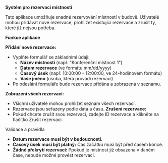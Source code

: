 **Systém pro rezervaci místností**

Tato aplikace umožňuje snadné rezervování místností v budově. Uživatelé mohou přidávat nové rezervace, prohlížet existující rezervace a zrušit ty, které již nejsou potřeba.

**Funkce aplikace**

**Přidání nové rezervace:**
   - Vyplňte formulář se základními údaji:
     - **Název místnosti** (např. "Konferenční místnost 1")
     - **Datum rezervace** (ve formátu mm/dd/yyyy)
     - **Časový úsek** (např. 10:00:00 – 12:00:00, ve 24-hodinovém formátu)
     - **Vaše jméno** (osoba, která provádí rezervaci)
   - Po odeslání formuláře bude rezervace přidána a zobrazená v seznamu.

**Zobrazení všech rezervací:**
   - Všichni uživatelé mohou prohlížet seznam všech rezervací.
   - Rezervace jsou seřazeny podle data a času.
**Zrušení rezervace:**
   - Pokud chcete zrušit svou rezervaci, zadejte ID rezervace a klikněte na tlačítko Zrušit rezervaci.

Validace a pravidla
- **Datum rezervace musí být v budoucnosti.**
- **Časový úsek musí být platný:** Čas začátku musí být před časem konce.
- **Žádné překrytí rezervací:** Ppokud je místnost již obsazena v daném čase, nebude možné provést rezervaci.
